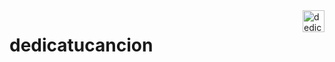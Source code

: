 <a href="https://www.dedicatucancion.com/">
    <img src="https://www.dedicatucancion.com/wp-content/uploads/2021/03/logo-b-1.svg" alt="dedicatucacion logo" title="dedicatucancion" align="right" height="35" />
</a>

# dedicatucancion



<!-- - Título + logo
- Descripción
- Powered with vue
- BEM 
- Typescript
- Deploy with github actions through FTP 
- loaded in <div id="dedicatucancion"></div> -->